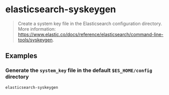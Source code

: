 # elasticsearch-syskeygen

> Create a system key file in the Elasticsearch configuration directory. More information: <https://www.elastic.co/docs/reference/elasticsearch/command-line-tools/syskeygen>.

## Examples

### Generate the `system_key` file in the default `$ES_HOME/config` directory

```bash
elasticsearch-syskeygen
```
